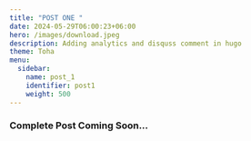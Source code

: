 ```yaml
---
title: "POST ONE "
date: 2024-05-29T06:00:23+06:00
hero: /images/download.jpeg
description: Adding analytics and disquss comment in hugo 
theme: Toha
menu:
  sidebar:
    name: post_1
    identifier: post1
    weight: 500
---
```


### Complete Post Coming Soon...